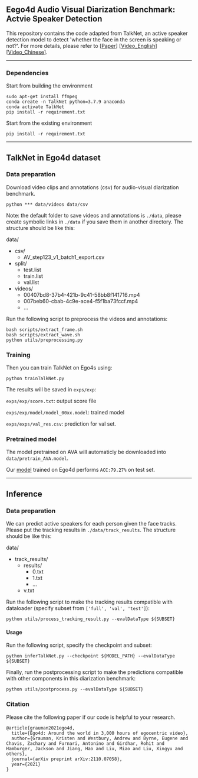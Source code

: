 ## Eego4d Audio Visual Diarization Benchmark: Actvie Speaker Detection 
This repository contains the code adapted from TalkNet, an active speaker detection model to detect 'whether the face in the screen is speaking or not?'. For more details, please refer to [[Paper](https://arxiv.org/pdf/2107.06592.pdf)]    [[Video_English](https://youtu.be/C6bpAgI9zxE)]    [[Video_Chinese](https://www.bilibili.com/video/bv1Yw411d7HG)].


***

### Dependencies

Start from building the environment
```
sudo apt-get install ffmpeg
conda create -n TalkNet python=3.7.9 anaconda
conda activate TalkNet
pip install -r requirement.txt
```

Start from the existing environment
```
pip install -r requirement.txt
```

***

## TalkNet in Ego4d dataset

### Data preparation

Download video clips and annotations (csv) for audio-visual diarization benchmark.

```
python *** data/videos data/csv
```
Note: the default folder to save videos and annotations is ```./data```, please create symbolic links in ```./data``` if you save them in another directory. The structure should be like this:

data/
* csv/
  * AV_step123_v1_batch1_export.csv
* split/
  * test.list
  * train.list
  * val.list
* videos/
  * 00407bd8-37b4-421b-9c41-58bb8f141716.mp4
  * 007beb60-cbab-4c9e-ace4-f5f1ba73fccf.mp4
  * ...

Run the following script to preprocess the videos and annotations:

```
bash scripts/extract_frame.sh
bash scripts/extract_wave.sh
python utils/preprocessing.py
```

### Training
Then you can train TalkNet on Ego4s using:
```
python trainTalkNet.py
```
The results will be saved in `exps/exp`:

`exps/exp/score.txt`: output score file

`exps/exp/model/model_00xx.model`: trained model

`exps/exps/val_res.csv`: prediction for val set.

### Pretrained model

The model pretrained on AVA will automaticly be downloaded into `data/pretrain_AVA.model`.

Our [model](https://drive.google.com/drive/folders/1lNQxdlCtFVYQoKBYA0EoPoiw_Mtc4JTO?usp=sharing) trained on Ego4d performs `ACC:79.27%` on test set. 


***

## Inference

### Data preparation

We can predict active speakers for each person given the face tracks. Please put the tracking results in ``./data/track_results``. The structure should be like this:

data/
* track_results/
  * results/
    * 0.txt
    * 1.txt
    * ...
  * v.txt

Run the following script to make the tracking results compatible with dataloader (specify subset from ```['full', 'val', 'test']```):
```
python utils/process_tracking_result.py --evalDataType ${SUBSET}
```

#### Usage

Run the following script, specify the checkpoint and subset:

```
python inferTalkNet.py --checkpoint ${MODEL_PATH} --evalDataType ${SUBSET}
```

Finally, run the postprocessing script to make the predictions compatible with other components in this diarization benchmark:
```
python utils/postprocess.py --evalDataType ${SUBSET}
```

### Citation

Please cite the following paper if our code is helpful to your research.
```
@article{grauman2021ego4d,
  title={Ego4d: Around the world in 3,000 hours of egocentric video},
  author={Grauman, Kristen and Westbury, Andrew and Byrne, Eugene and Chavis, Zachary and Furnari, Antonino and Girdhar, Rohit and Hamburger, Jackson and Jiang, Hao and Liu, Miao and Liu, Xingyu and others},
  journal={arXiv preprint arXiv:2110.07058},
  year={2021}
}
```
